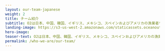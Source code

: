 ```yaml
---
layout: our-team-japanese
weight: 2
title: チーム紹介
subtitle: O2は日本、中国、韓国、イギリス、メキシコ、スペインおよびアメリカの漁業者や科学者、起業家および自然保護活動家から成るグローバル組織です。
landing-image: https://s3-us-west-2.amazonaws.com/staticassets.oceanoutcomes.org/rollover+images/our-team-hover.jpg
hero-image:
teaser-text: O2は日本、中国、韓国、イギリス、メキシコ、スペインおよびアメリカの漁業者や科学者、起業家および自然保護活動家から成るグローバル組織です。
permalink: /who-we-are/our-team/
---
```

